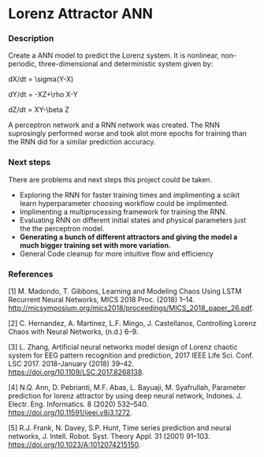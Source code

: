 # Lorenz Attractor ANN

### Description

Create a ANN model to predict the Lorenz system. It is nonlinear, non-periodic, three-dimensional and deterministic system given by:

dX/dt = \sigma(Y-X)
	
dY/dt = -XZ+\rho X-Y
	
dZ/dt = XY-\beta Z


A perceptron network and a RNN network was created. The RNN suprosingly performed worse and took alot more epochs for training than the RNN did for a similar prediction accuracy.

### Next steps

There are problems and next steps this project could be taken.
* Exploring the RNN for faster training times and implimenting a scikit learn hyperparameter choosing workflow could be implimented. 
* Implimenting a multiprocessing framework for training the RNN.
* Evaluating RNN on different initial states and physical parameters just the the perceptron model.
* **Generating a bunch of different attractors and giving the model a much bigger training set with more variation.**
* General Code cleanup for more intuitive flow and efficiency

### References

[1] M. Madondo, T. Gibbons, Learning and Modeling Chaos Using LSTM Recurrent Neural Networks, MICS 2018 Proc. (2018) 1–14. http://micsymposium.org/mics2018/proceedings/MICS_2018_paper_26.pdf.

[2] C. Hernandez, A. Martinez, L.F. Mingo, J. Castellanos, Controlling Lorenz Chaos with Neural Networks, (n.d.) 6–9.

[3] L. Zhang, Artificial neural networks model design of Lorenz chaotic system for EEG pattern recognition and prediction, 2017 IEEE Life Sci. Conf. LSC 2017. 2018-January (2018) 39–42. https://doi.org/10.1109/LSC.2017.8268138.

[4] N.Q. Ann, D. Pebrianti, M.F. Abas, L. Bayuaji, M. Syafrullah, Parameter prediction for lorenz attractor by using deep neural network, Indones. J. Electr. Eng. Informatics. 8 (2020) 532–540. https://doi.org/10.11591/ijeei.v8i3.1272.

[5] R.J. Frank, N. Davey, S.P. Hunt, Time series prediction and neural networks, J. Intell. Robot. Syst. Theory Appl. 31 (2001) 91–103. https://doi.org/10.1023/A:1012074215150.